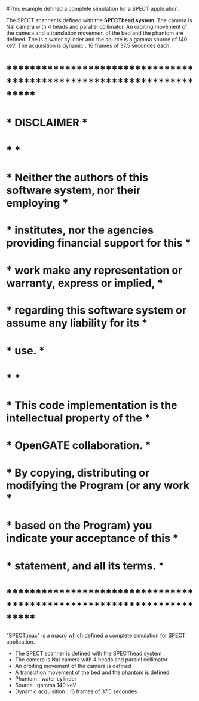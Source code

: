 #This example defined a complete simulation for a SPECT application. 

The SPECT scanner is defined with the **SPECThead system**. The camera is NaI camera with 4 heads and parallel collimator. An orbiting movement of the camera and a translation movement of the bed and the phantom are defined. The is a water cylinder and the source is a gamma source of 140 keV. The acquisition is dynamic : 16 frames of 37.5 secondes each. 

#  *********************************************************************
#  * DISCLAIMER                                                        *
#  *                                                                   *
#  * Neither the authors of this software system, nor their employing  *
#  * institutes, nor the agencies providing financial support for this *
#  * work make any representation or warranty, express or implied,     *
#  * regarding this software system or assume any liability for its    *
#  * use.                                                              *
#  *                                                                   *
#  * This code implementation is the intellectual property of the      *
#  * OpenGATE collaboration.                                           *
#  * By copying, distributing or modifying the Program (or any work    *
#  * based on the Program) you indicate your acceptance of this        *
#  * statement, and all its terms.                                     *
#  *********************************************************************


"SPECT.mac" is a macro which defined a complete simulation
for SPECT application.

- The SPECT scanner is defined with the SPECThead system
- The camera is NaI camera with 4 heads and paralel collimator 
- An orbiting movement of the camera is defined
- A translation movement of the bed and the phantom is defined
- Phantom : water cylinder
- Source : gamma 140 keV
- Dynamic acquisition : 16 frames of 37.5 secondes




